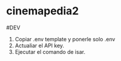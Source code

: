 # cinemapedia2

#DEV

1. Copiar .env template y ponerle solo .env  
2. Actualiar el API key.
3. Ejecutar el comando de isar. 
